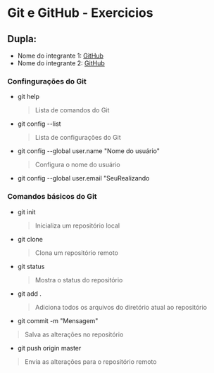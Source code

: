# Git e GitHub - Exercicios

## Dupla:

- Nome do integrante 1: [GitHub](https://github.com/nelsonamorim)
- Nome do integrante 2: [GitHub](https://github.com/<nadiabarbosa>)

### Confingurações do Git

- git help
  > Lista de comandos do Git
- git config --list
  > Lista de configurações do Git
- git config --global user.name "Nome do usuário"
  > Configura o nome do usuário
- git config --global user.email "SeuRealizando


### Comandos básicos do Git
- git init
  > Inicializa um repositório local
- git clone <link-do-repositorio>
  > Clona um repositório remoto
- git status
  > Mostra o status do repositório
- git add .
  > Adiciona todos os arquivos do diretório atual ao repositório
- git commit -m "Mensagem"
> Salva as alterações no repositório
- git push origin master  
> Envia as alterações para o repositório remoto
